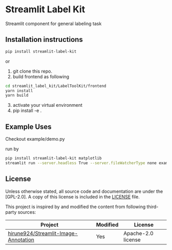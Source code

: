 # Streamlit Label Kit

Streamlit component for general labeling task


## Installation instructions

```sh
pip install streamlit-label-kit
```

or

1. git clone this repo.
2. build frontend as following

```sh
cd streamlit_label_kit/LabelToolKit/frontend
yarn install
yarn build
```
3. activate your virtual environment
4. pip install -e .

## Example Uses
Checkout example/demo.py

run by 
```bash
pip install streamlit-label-kit matplotlib
streamlit run --server.headless True --server.fileWatcherType none example/demo.py 
```

## License

Unless otherwise stated, all source code and documentation are under the [GPL-2.0]. A copy of this license is included in the [LICENSE](LICENSE) file.

This project is inspired by and modified the content from following third-party sources:

| Project | Modified | License |
| --- | --- | --- |
| [hirune924/Streamlit-Image-Annotation](https://github.com/hirune924/Streamlit-Image-Annotation) | Yes | Apache-2.0 license |
